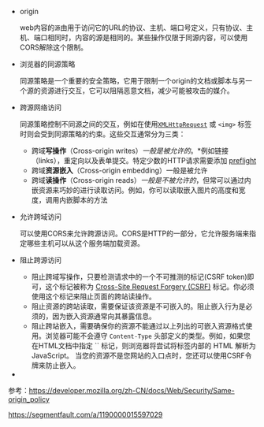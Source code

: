 + origin

  web内容的`源`由用于访问它的URL的协议、主机、端口号定义，只有协议、主机、端口相同时，内容的源是相同的。某些操作仅限于同源内容，可以使用CORS解除这个限制。

+ 浏览器的同源策略

  同源策略是一个重要的安全策略，它用于限制一个origin的文档或脚本与另一个源的资源进行交互，它可以阻隔恶意文档，减少可能被攻击的媒介。

+ 跨源网络访问

  同源策略控制不同源之间的交互，例如在使用[`XMLHttpRequest`](https://developer.mozilla.org/zh-CN/docs/Web/API/XMLHttpRequest) 或 `<img>` 标签时则会受到同源策略的约束。这些交互通常分为三类：

  + 跨域**写操作**（Cross-origin writes）*一般是被允许的*。*例如链接（links），重定向以及表单提交。特定少数的HTTP请求需要添加 [preflight](https://developer.mozilla.org/zh-CN/docs/HTTP/Access_control_CORS#Preflighted_requests)
  + 跨域**资源嵌入**（Cross-origin embedding）一般是被允许
  + 跨域**读操作**（Cross-origin reads）*一般是不被允许的*，但常可以通过内嵌资源来巧妙的进行读取访问。例如，你可以读取嵌入图片的高度和宽度，调用内嵌脚本的方法

+ 允许跨域访问

  可以使用CORS来允许跨源访问。CORS是HTTP的一部分，它允许服务端来指定哪些主机可以从这个服务端加载资源。

+ 阻止跨源访问
  - 阻止跨域写操作，只要检测请求中的一个不可推测的标记(CSRF token)即可，这个标记被称为 [Cross-Site Request Forgery (CSRF)](https://www.owasp.org/index.php/Cross-Site_Request_Forgery_(CSRF)) 标记。你必须使用这个标记来阻止页面的跨站读操作。
  - 阻止资源的跨站读取，需要保证该资源是不可嵌入的。阻止嵌入行为是必须的，因为嵌入资源通常向其暴露信息。
  - 阻止跨站嵌入，需要确保你的资源不能通过以上列出的可嵌入资源格式使用。浏览器可能不会遵守 `Content-Type` 头部定义的类型。例如，如果您在HTML文档中指定 `` 标记，则浏览器将尝试将标签内部的 HTML 解析为JavaScript。 当您的资源不是您网站的入口点时，您还可以使用CSRF令牌来防止嵌入。
+ 

参考：https://developer.mozilla.org/zh-CN/docs/Web/Security/Same-origin_policy

https://segmentfault.com/a/1190000015597029

​	